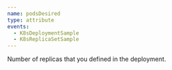 ```yaml
---
name: podsDesired
type: attribute
events:
  - K8sDeploymentSample
  - K8sReplicaSetSample
---
```


Number of replicas that you defined in the deployment.